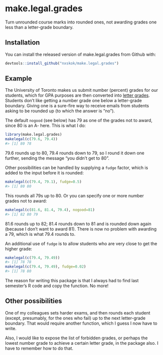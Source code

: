 
<!-- README.md is generated from README.Rmd. Please edit that file -->

# make.legal.grades

Turn unrounded course marks into rounded ones, not awarding grades one
less than a letter-grade boundary.

## Installation

You can install the released version of make.legal.grades from Github
with:

``` r
devtools::install_github("nxskok/make.legal.grades")
```

## Example

The University of Toronto makes us submit number (percent) grades for
our students, which for GPA purposes are then converted into [letter
grades](https://www.utsc.utoronto.ca/registrar/u-t-grading-scheme).
Students don’t like getting a number grade one below a letter-grade
boundary. Giving one is a sure-fire way to receive emails from students
asking to be rounded up (to which the answer is “no”).

The default `nogood` (see below) has 79 as one of the grades not to
award, since 80 is an A- here. This is what I do:

``` r
library(make.legal.grades)
makelegal(c(79.6, 79.4))
#> [1] 80 78
```

79.6 rounds up to 80, 79.4 rounds down to 79, so I round it down one
further, sending the message “you didn’t get to 80”.

Other possibilities can be handled by supplying a `fudge` factor, which
is added to the input before it is rounded:

``` r
makelegal(c(79.4, 79.1), fudge=0.5)
#> [1] 80 80
```

This rounds all 79s up to 80. Or you can specify one or more number
grades not to award:

``` r
makelegal(c(81.6, 81.4, 79.4), nogood=81)
#> [1] 82 80 79
```

81.6 rounds up to 82; 81.4 rounds down to 81 and is rounded down again
(because I don’t want to award 81). There is now no problem with
awarding a 79, which is what 79.4 rounds to.

An additional use of `fudge` is to allow students who are very close to
get the higher grade:

``` r
makelegal(c(79.4, 79.49))
#> [1] 78 78
makelegal(c(79.4, 79.49), fudge=0.02)
#> [1] 78 80
```

The reason for writing this package is that I always had to find last
semester’s R code and copy the function. No more\!

## Other possibilities

One of my colleagues sets harder exams, and then rounds each student
(except, presumably, for the ones who fail) up to the next letter-grade
boundary. That would require another function, which I guess I now have
to write.

Also, I would like to expose the list of forbidden grades, or perhaps
the lowest number grade to achieve a certain letter grade, in the
package also. I have to remember how to do that.
